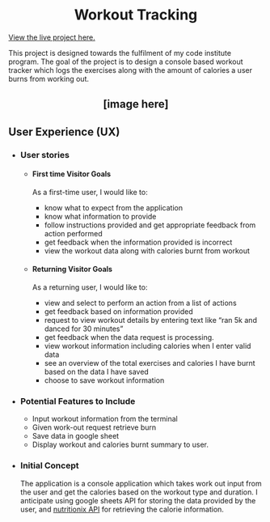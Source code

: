 <h1 align="center">Workout Tracking</h1>

[View the live project here.](#)

This project is designed towards the fulfilment of my code institute program. 
The goal of the project is to design a console based workout tracker which logs the exercises along with the amount of calories a user burns from working out.

<h2 align="center">[image here]</h2>

## User Experience (UX)

-   ### User stories

    -   #### First time Visitor Goals
        As a first-time user, I would like to:

        -	know what to expect from the application
        -	know what information to provide
        -	follow instructions provided and get appropriate feedback from action performed
        -	get feedback when the information provided is incorrect
        -	view the workout data along with calories burnt from workout


    -   #### Returning Visitor Goals
        As a returning user, I would like to:

        -	view and select to perform an action from a list of actions 
        -	get feedback based on information provided
        -	request to view workout details by entering text like “ran 5k and danced for 30 minutes”
        -	get feedback when the data request is processing.
        -	view workout information including calories when I enter valid data
        -	see an overview of the total exercises and calories I have burnt based on the data I have saved
        -	choose to save workout information

-   ### Potential Features to Include

    -	Input workout information from the terminal
    -	Given work-out request retrieve burn
    -	Save data in google sheet
    -	Display workout and calories burnt summary to user.


-   ### Initial Concept

    The application is a console application which takes work out input from the user and get the calories based on the workout type and duration. I anticipate using google sheets API for storing the data provided by the user, and [nutritionix API](https://developer.nutritionix.com/) for retrieving the calorie information.
  